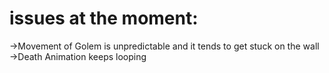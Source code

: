 # issues at the moment:
->Movement of Golem is unpredictable and it tends to get stuck on the wall
->Death Animation keeps looping
